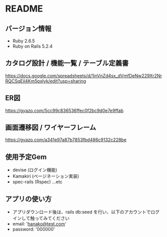 # README

## バージョン情報
- Ruby 2.6.5
- Ruby on Rails 5.2.4

## カタログ設計 / 機能一覧 / テーブル定義書
https://docs.google.com/spreadsheets/d/1inVnZd4sx_dVmfDeNw229Xr2NrRQCSqEil4Km5pxIyk/edit?usp=sharing

## ER図
https://gyazo.com/5cc99c836536ffec0f2bc9d0e7e9ffab

## 画面遷移図 / ワイヤーフレーム
https://gyazo.com/a341e97a87b7853fbd486c9132c228be

## 使用予定Gem
- devise (ログイン機能)
- Kamakiri (ページネーション実装)
- spec-rails (Rspec) ...etc

## アプリの使い方
- アプリダウンロード後は、rails db:seed を行い、以下のアカウントでログインして触ってみてください
- email: 'hanako@test.com'
- password: '000000'